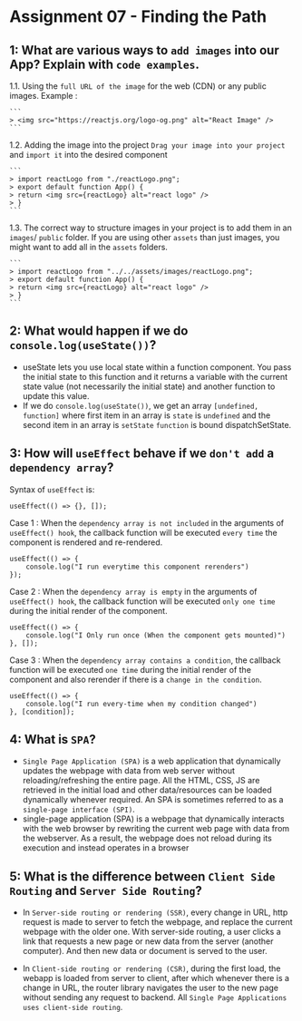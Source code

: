 # Assignment 07 - Finding the Path

## 1: What are various ways to `add images` into our App? Explain with `code examples`.

1.1. Using the `full URL of the image` for the web (CDN) or any public images.
Example :

    ```
    > <img src="https://reactjs.org/logo-og.png" alt="React Image" />
    ```

1.2. Adding the image into the project
`Drag your image into your project` and `import it` into the desired component

    ```
    > import reactLogo from "./reactLogo.png";
    > export default function App() {
    > return <img src={reactLogo} alt="react logo" />
    > }
    ```

1.3. The correct way to structure images in your project is to add them in an `images`/ `public` folder. If you are using other `assets` than just images, you might want to add all in the `assets` folders.

    ```
    > import reactLogo from "../../assets/images/reactLogo.png";
    > export default function App() {
    > return <img src={reactLogo} alt="react logo" />
    > }
    ```

## 2: What would happen if we do `console.log(useState())`?

- useState lets you use local state within a function component. You pass the initial state to this function and it returns a variable with the current state value (not necessarily the initial state) and another function to update this value.
- If we do `console.log(useState())`, we get an array `[undefined, function]` where first item in an array is `state` is `undefined` and the second item in an array is `setState` `function` is bound dispatchSetState.

## 3: How will `useEffect` behave if we `don't add` a `dependency array`?

Syntax of `useEffect` is:

```
useEffect(() => {}, []);
```

Case 1 : When the `dependency array is not included` in the arguments of `useEffect() hook`, the callback function will be executed `every time` the component is rendered and re-rendered.

```
useEffect(() => {
	console.log("I run everytime this component rerenders")
});
```

Case 2 : When the `dependency array is empty` in the arguments of `useEffect() hook`, the callback function will be executed `only one time` during the initial render of the component.

```
useEffect(() => {
	console.log("I Only run once (When the component gets mounted)")
}, []);
```

Case 3 : When the `dependency array contains a condition`, the callback function will be executed `one time` during the initial render of the component and also rerender if there is a `change in the condition`.

```
useEffect(() => {
	console.log("I run every-time when my condition changed")
}, [condition]);
```

## 4: What is `SPA`?

- `Single Page Application (SPA)` is a web application that dynamically updates the webpage with data from web server without reloading/refreshing the entire page. All the HTML, CSS, JS are retrieved in the initial load and other data/resources can be loaded dynamically whenever required. An SPA is sometimes referred to as a `single-page interface (SPI)`.
- single-page application (SPA) is a webpage that dynamically interacts with the web browser by rewriting the current web page with data from the webserver. As a result, the webpage does not reload during its execution and instead operates in a browser

## 5: What is the difference between `Client Side Routing` and `Server Side Routing`?

- In `Server-side routing or rendering (SSR)`, every change in URL, http request is made to server to fetch the webpage, and replace the current webpage with the older one. With server-side routing, a user clicks a link that requests a new page or new data from the server (another computer). And then new data or document is served to the user.

- In `Client-side routing or rendering (CSR)`, during the first load, the webapp is loaded from server to client, after which whenever there is a change in URL, the router library navigates the user to the new page without sending any request to backend. All `Single Page Applications uses client-side routing`.
